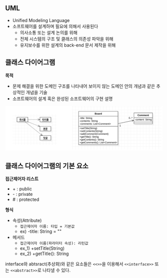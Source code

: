 ## UML

- Unified Modeling Language
- 소프트웨어를 설계하며 필요에 의해서 사용된다
  - 의사소통 또는 설계 논의를 위해
  - 전체 시스템의 구조 및 클래스의 의존성 파악을 위해
  - 유지보수를 위한 설계의 back-end 문서 제작을 위해



## 클래스 다이어그램

**목적**

- 문제 해결을 위한 도메인 구조를 나타내어 보이지 않는 도메인 안의 개념과 같은 추상적인 개념을 기술
- 소프트웨어의 설계 혹은 완성된 소프트웨어의 구현 설명

![클래스 다이어그램의 활용](./images/01_1.png)



## 클래스 다이어그램의 기본 요소

**접근제어자 리스트**

- \+ : public
- \- : private
- \# : protected

**형식**

- 속성(Attribute)
  - `접근제어자 이름: 타입 = 기본값`
  - ex) -title: String = ""
- 메서드
  - `접근제어자 이름(파라미터 속성): 리턴값`
  - ex_1) +setTitle(String)
  - ex_2) +getTitle(): String

interface와 abtsract(추상화)와 같은 요소들은 `<<>>`을 이용해서 `<<interface>>` 또는 `<<abstract>>`로 나타낼 수 있다.

